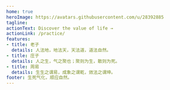 ```yaml
---
home: true
heroImage: https://avatars.githubusercontent.com/u/28392885
tagline: 
actionText: Discover the value of life →
actionLink: /practice/
features:
- title: 老子
  details: 人法地，地法天，天法道，道法自然。
- title: 庄子
  details: 人之生，气之聚也；聚则为生，散则为死。
- title: 周易
  details: 生生之谓易，成象之谓乾，效法之谓坤。
footer: 生死气化，顺应自然。
---
```


